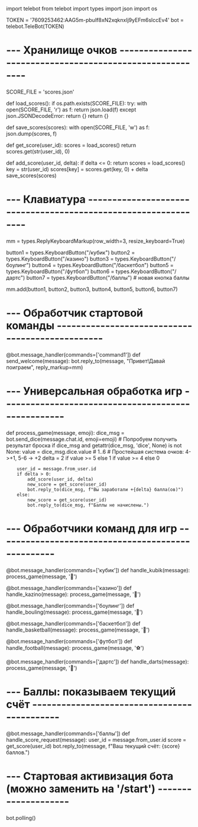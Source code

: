import telebot
from telebot import types
import json
import os

TOKEN = '7609253462:AAG5m-pbuIf8xN2xqknxIj9yEFm6slccEv4'
bot = telebot.TeleBot(TOKEN)

# --- Хранилище очков ---------------------------------------------------------
SCORE_FILE = 'scores.json'

def load_scores():
    if os.path.exists(SCORE_FILE):
        try:
            with open(SCORE_FILE, 'r') as f:
                return json.load(f)
        except json.JSONDecodeError:
            return {}
    return {}

def save_scores(scores):
    with open(SCORE_FILE, 'w') as f:
        json.dump(scores, f)

def get_score(user_id):
    scores = load_scores()
    return scores.get(str(user_id), 0)

def add_score(user_id, delta):
    if delta <= 0:
        return
    scores = load_scores()
    key = str(user_id)
    scores[key] = scores.get(key, 0) + delta
    save_scores(scores)

# --- Клавиатура ---------------------------------------------------------------
mm = types.ReplyKeyboardMarkup(row_width=3, resize_keyboard=True)

button1 = types.KeyboardButton("/кубик")
button2 = types.KeyboardButton("/казино")
button3 = types.KeyboardButton("/боулинг")
button4 = types.KeyboardButton("/баскетбол")
button5 = types.KeyboardButton("/футбол")
button6 = types.KeyboardButton("/дартс")
button7 = types.KeyboardButton("/баллы")  # новая кнопка баллы

mm.add(button1, button2, button3, button4, button5, button6, button7)

# --- Обработчик стартовой команды ------------------------------------------------
@bot.message_handler(commands=['command1'])
def send_welcome(message):
    bot.reply_to(message, "Привет!Давай поиграем", reply_markup=mm)

# --- Универсальная обработка игр ---------------------------------------------------
def process_game(message, emoji):
    dice_msg = bot.send_dice(message.chat.id, emoji=emoji)
    # Попробуем получить результат броска
    if dice_msg and getattr(dice_msg, 'dice', None) is not None:
        value = dice_msg.dice.value  # 1..6
        # Простейшая система очков: 4->+1, 5-6 -> +2
        delta = 2 if value >= 5 else 1 if value >= 4 else 0

        user_id = message.from_user.id
        if delta > 0:
            add_score(user_id, delta)
            new_score = get_score(user_id)
            bot.reply_to(dice_msg, f"Вы заработали +{delta} балла(ов)")
        else:
            new_score = get_score(user_id)
            bot.reply_to(dice_msg, f"Баллы не начислены.")

# --- Обработчики команд для игр --------------------------------------------------
@bot.message_handler(commands=['кубик'])
def handle_kubik(message):
    process_game(message, '🎲')

@bot.message_handler(commands=['казино'])
def handle_kazino(message):
    process_game(message, '🎰')

@bot.message_handler(commands=['боулинг'])
def handle_bouling(message):
    process_game(message, '🎳')

@bot.message_handler(commands=['баскетбол'])
def handle_basketball(message):
    process_game(message, '🏀')

@bot.message_handler(commands=['футбол'])
def handle_football(message):
    process_game(message, '⚽')

@bot.message_handler(commands=['дартс'])
def handle_darts(message):
    process_game(message, '🎯')

# --- Баллы: показываем текущий счёт --------------------------------------------
@bot.message_handler(commands=['баллы'])
def handle_score_request(message):
    user_id = message.from_user.id
    score = get_score(user_id)
    bot.reply_to(message, f"Ваш текущий счёт: {score} баллов.")

# --- Стартовая активизация бота (можно заменить на '/start') --------------------
bot.polling()
